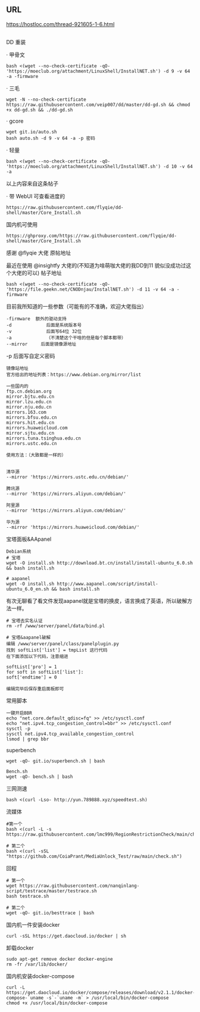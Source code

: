 ## URL
https://hostloc.com/thread-921605-1-6.html

##


DD 重装

· 甲骨文
````
bash <(wget --no-check-certificate -qO- 'https://moeclub.org/attachment/LinuxShell/InstallNET.sh') -d 9 -v 64 -a -firmware
````


· 三毛
````
wget -N --no-check-certificate https://raw.githubusercontent.com/veip007/dd/master/dd-gd.sh && chmod +x dd-gd.sh && ./dd-gd.sh
````


· gcore
````
wget git.io/auto.sh
bash auto.sh -d 9 -v 64 -a -p 密码
````


· 轻量
````
bash <(wget --no-check-certificate -qO- 'https://moeclub.org/attachment/LinuxShell/InstallNET.sh') -d 10 -v 64 -a
````


以上内容来自这条帖子

· 带 WebUI 可查看进度的
````
https://raw.githubusercontent.com/flyqie/dd-shell/master/Core_Install.sh
````

国内机可使用
````
https://ghproxy.com/https://raw.githubusercontent.com/flyqie/dd-shell/master/Core_Install.sh
````

感谢 @flyqie 大佬 原帖地址

最近在使用 @insightfy 大佬的(不知道为啥萌咖大佬的我DD到11 貌似没成功过这个大佬的可以)  帖子地址
````
bash <(wget --no-check-certificate -qO- 'https://file.geekn.net/CNODnjau/InstallNET.sh') -d 11 -v 64 -a -firmware
````


目前我所知道的一些参数（可能有的不准确，欢迎大佬指出）
````
-firmware  额外的驱动支持
-d             后面是系统版本号
-v             后面写64位 32位
-a             （不清楚这个干啥的但是每个脚本都带）
--mirror     后面是镜像源地址
````

-p             后面写自定义密码
````
镜像站地址
官方给出的地址列表：https://www.debian.org/mirror/list

一些国内的
ftp.cn.debian.org
mirror.bjtu.edu.cn
mirror.lzu.edu.cn       
mirror.nju.edu.cn       
mirrors.163.com       
mirrors.bfsu.edu.cn       
mirrors.hit.edu.cn       
mirrors.huaweicloud.com       
mirror.sjtu.edu.cn       
mirrors.tuna.tsinghua.edu.cn       
mirrors.ustc.edu.cn       

使用方法：（大致都是一样的）


清华源
--mirror 'https://mirrors.ustc.edu.cn/debian/'

腾讯源
--mirror 'https://mirrors.aliyun.com/debian/'

阿里源
--mirror 'https://mirrors.aliyun.com/debian/'

华为源
--mirror 'https://mirrors.huaweicloud.com/debian/'

````


宝塔面板&AApanel
````
Debian系统
# 宝塔
wget -O install.sh http://download.bt.cn/install/install-ubuntu_6.0.sh && bash install.sh

# aapanel
wget -O install.sh http://www.aapanel.com/script/install-ubuntu_6.0_en.sh && bash install.sh

````


有次无聊看了看文件发现aapanel就是宝塔的换皮，语言换成了英语，所以破解方法一样。
````
# 宝塔去实名认证
rm -rf /www/server/panel/data/bind.pl

# 宝塔&aapanel破解
编辑 /www/server/panel/class/panelplugin.py
找到 softList['list'] = tmpList 这行代码
在下面添加以下代码，注意缩进

softList['pro'] = 1
for soft in softList['list']:
soft['endtime'] = 0

编辑完毕后保存重启面板即可
````


常用脚本
````
一键开启BBR
echo "net.core.default_qdisc=fq" >> /etc/sysctl.conf
echo "net.ipv4.tcp_congestion_control=bbr" >> /etc/sysctl.conf
sysctl -p
sysctl net.ipv4.tcp_available_congestion_control
lsmod | grep bbr
````


superbench
````
wget -qO- git.io/superbench.sh | bash
````

````
Bench.sh
wget -qO- bench.sh | bash
````


三网测速
````
bash <(curl -Lso- http://yun.789888.xyz/speedtest.sh)
````


流媒体
````
#第一个
bash <(curl -L -s https://raw.githubusercontent.com/lmc999/RegionRestrictionCheck/main/check.sh)

# 第二个
bash <(curl -sSL "https://github.com/CoiaPrant/MediaUnlock_Test/raw/main/check.sh")
````


回程
````
# 第一个
wget https://raw.githubusercontent.com/nanqinlang-script/testrace/master/testrace.sh
bash testrace.sh

# 第二个
wget -qO- git.io/besttrace | bash
````


国内机一件安装docker
````
curl -sSL https://get.daocloud.io/docker | sh
````

卸载docker
````
sudo apt-get remove docker docker-engine
rm -fr /var/lib/docker/
````

国内机安装docker-compose
````
curl -L https://get.daocloud.io/docker/compose/releases/download/v2.1.1/docker-compose-`uname -s`-`uname -m` > /usr/local/bin/docker-compose
chmod +x /usr/local/bin/docker-compose
````
